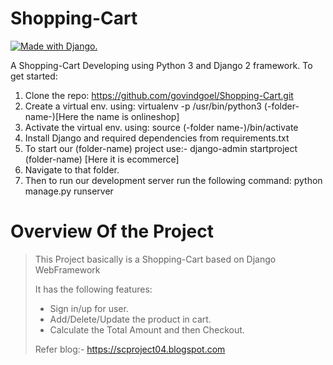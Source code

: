 # Shopping-Cart
<a href="http://www.djangoproject.com/"><img src="https://www.djangoproject.com/m/img/badges/djangomade124x25.gif" border="0" alt="Made with Django." title="Made with Django." /></a>

A Shopping-Cart Developing using Python 3  and Django 2 framework.
To get started:
1. Clone the repo: https://github.com/govindgoel/Shopping-Cart.git<br>
2. Create a virtual env. using:  virtualenv -p /usr/bin/python3 (-folder-name-)[Here the name is onlineshop]<br>
3. Activate the virtual env. using:  source (-folder name-)/bin/activate <br>
4. Install Django and required dependencies from requirements.txt <br>
5. To start our (folder-name) project use:-  django-admin startproject (folder-name) [Here it is ecommerce] <br>
6. Navigate to that folder.
7. Then to run our development server run the following command: python manage.py runserver <br>

<h1> Overview Of the Project</h1>
<blockquote>
  <p>This Project basically is a Shopping-Cart based on Django WebFramework</p>
  <p>It has the following features:<p>
  <ul>
    <li>Sign in/up for user. </li>
    <li>Add/Delete/Update the product in cart. </li>
    <li>Calculate the Total Amount and then Checkout.</li>
  </ul>
</blockqoute>
  



Refer blog:- https://scproject04.blogspot.com <br>
